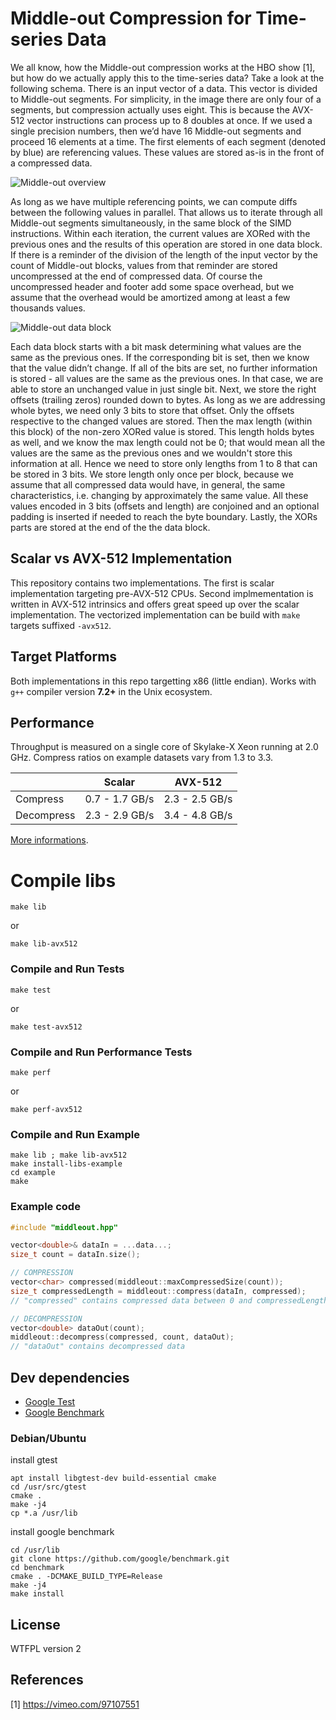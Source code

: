 # Middle-out Compression for Time-series Data

We all know, how the Middle-out compression works at the HBO show [1], but how do we actually apply this to the time-series data?
Take a look at the following schema. There is an input vector of a data. This vector is divided to Middle-out segments. For simplicity, in the image there are only four of a segments, but compression actually uses eight. This is because the AVX-512 vector instructions can process up to 8 doubles at once. If we used a single precision numbers, then we’d have 16 Middle-out segments and proceed 16 elements at a time.
The first elements of each segment (denoted by blue) are referencing values. These values are stored as-is in the front of a compressed data.

![Middle-out overview](/images/middle-out-overview.svg)

As long as we have multiple referencing points, we can compute diffs between the following values in parallel. That allows us to iterate through all Middle-out segments simultaneously, in the same block of the SIMD instructions. Within each iteration, the current values are XORed with the previous ones and the results of this operation are stored in one data block. 
If there is a reminder of the division of the length of the input vector by the count of Middle-out blocks, values from that reminder are stored uncompressed at the end of compressed data.
Of course the uncompressed header and footer add some space overhead, but we assume  that the overhead would be amortized among at least a few thousands values.

![Middle-out data block](/images/middle-out-data-block.svg)

Each data block starts with a bit mask determining what values are the same as the previous ones. If the corresponding bit is set, then we know that the value didn’t change. If all of the bits are set, no further information is stored - all values are the same as the previous ones. In that case, we are able to store an unchanged value in just single bit.
Next, we store the right offsets (trailing zeros) rounded down to bytes. As long as we are addressing whole bytes, we need only 3 bits to store that offset. Only the offsets respective to the changed values are stored. Then the max length (within this block) of the non-zero XORed value is stored. This length holds bytes as well, and we know the max length could not be 0;  that would mean all the values are the same as the previous ones and we wouldn't store this information at all. Hence we need to store only lengths from 1 to 8 that can be stored in 3 bits. We store length only once per block, because we assume that all compressed data would have, in general, the same characteristics, i.e. changing by approximately the same value. All these values encoded in 3 bits (offsets and length) are conjoined and an optional padding is inserted if needed to reach the byte boundary.
Lastly, the XORs parts are stored at the end of the the data block.

## Scalar vs AVX-512 Implementation
This repository contains two implementations. The first is scalar implementation targeting pre-AVX-512 CPUs. Second implmementation is written in AVX-512 intrinsics and offers great speed up over the scalar implementation. The vectorized implementation can be build with `make` targets suffixed `-avx512`.

## Target Platforms
Both implementations in this repo targetting x86 (little endian). Works with `g++` compiler version **7.2+** in the Unix ecosystem.

## Performance
Throughput is measured on a single core of Skylake-X Xeon running at 2.0 GHz.
Compress ratios on example datasets vary from 1.3 to 3.3.

|            | Scalar                | AVX-512        |
|------------|-----------------------|----------------|
| Compress   | 0.7 - 1.7 GB/s        | 2.3 - 2.5 GB/s |
| Decompress | 2.3 - 2.9 GB/s        | 3.4 - 4.8 GB/s |

[More informations](https://medium.com/@vaclav.loffelmann/the-worlds-first-middle-out-compression-for-time-series-data-part-1-1e5ad5312757 "The World’s First Middle-Out Compression for Time-series Data — Part 1").

# Compile libs

```
make lib
```
or 
```
make lib-avx512
```

### Compile and Run Tests
```
make test
```
or
```
make test-avx512
```

### Compile and Run Performance Tests
```
make perf
```
or
```
make perf-avx512
```

### Compile and Run Example
```
make lib ; make lib-avx512
make install-libs-example
cd example
make
```

### Example code
```c++
#include "middleout.hpp" 

vector<double>& dataIn = ...data...;
size_t count = dataIn.size();

// COMPRESSION
vector<char> compressed(middleout::maxCompressedSize(count));
size_t compressedLength = middleout::compress(dataIn, compressed);
// "compressed" contains compressed data between 0 and compressedLength th element

// DECOMPRESSION
vector<double> dataOut(count);
middleout::decompress(compressed, count, dataOut);
// "dataOut" contains decompressed data

```

## Dev dependencies

*  [Google Test](https://github.com/google/googletest)
*  [Google Benchmark](https://github.com/google/benchmark)

### Debian/Ubuntu
install gtest
```
apt install libgtest-dev build-essential cmake
cd /usr/src/gtest
cmake .
make -j4
cp *.a /usr/lib
```

install google benchmark
```
cd /usr/lib
git clone https://github.com/google/benchmark.git
cd benchmark
cmake . -DCMAKE_BUILD_TYPE=Release
make -j4
make install
```


## License
WTFPL version 2

## References

[1] https://vimeo.com/97107551

